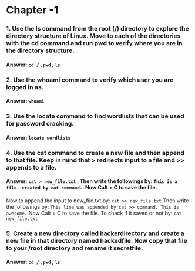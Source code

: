 # Chapter -1 

### 1. Use the ls command from the root (/) directory to explore the directory structure of Linux. Move to each of the directories with the cd command and run pwd to verify where you are in the directory structure.

#### Answer: ```cd /``` , ```pwd``` , ```ls``` 


### 2. Use the whoami command to verify which user you are logged in as.
#### Answer: ```whoami```

### 3. Use the locate command to find wordlists that can be used for password cracking.
#### Answer: ```locate wordlists```

### 4. Use the cat command to create a new file and then append to that file. Keep in mind that > redirects input to a file and >> appends to a file.
#### Answer: ```cat > new_file.txt``` , Then write the followings by: ```This is a file. created by cat command.```. Now Calt + C to save the file.
Now to append the input to new_file.txt by: ```cat >> new_file.txt``` Then write the followings by: ```This line was appended by cat >> command. This is awesome.``` Now Calt + C to save the file. To check if it saved or not by: ```cat new_file.txt```


### 5. Create a new directory called hackerdirectory and create a new file in that directory named hackedfile. Now copy that file to your /root directory and rename it secretfile.

#### Answer: ```cd /``` , ```pwd``` , ```ls``` 


